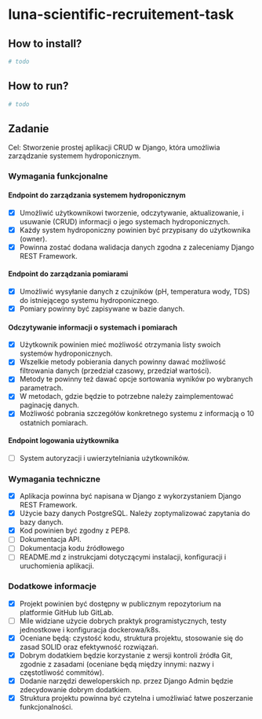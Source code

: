 # luna-scientific-recruitement-task

## How to install?

```bash
# todo
```

## How to run?

```bash
# todo
```

## Zadanie

Cel: Stworzenie prostej aplikacji CRUD w Django, która umożliwia zarządzanie
systemem hydroponicznym.

### Wymagania funkcjonalne

#### Endpoint do zarządzania systemem hydroponicznym

- [x] Umożliwić użytkownikowi tworzenie, odczytywanie, aktualizowanie, i
usuwanie (CRUD) informacji o jego systemach hydroponicznych.
- [x] Każdy system hydroponiczny powinien być przypisany do użytkownika
(owner).
- [x] Powinna zostać dodana walidacja danych zgodna z zaleceniamy
Django REST Framework.

#### Endpoint do zarządzania pomiarami

- [x] Umożliwić wysyłanie danych z czujników (pH, temperatura wody, TDS)
do istniejącego systemu hydroponicznego.
- [x] Pomiary powinny być zapisywane w bazie danych.

#### Odczytywanie informacji o systemach i pomiarach

- [x] Użytkownik powinien mieć możliwość otrzymania listy swoich
systemów hydroponicznych.
- [x] Wszelkie metody pobierania danych powinny dawać możliwość
filtrowania danych (przedział czasowy, przedział wartości).
- [x] Metody te powinny też dawać opcje sortowania wyników po wybranych
parametrach.
- [x] W metodach, gdzie będzie to potrzebne należy zaimplementować
paginację danych.
- [x] Możliwość pobrania szczegółów konkretnego systemu z informacją o
10 ostatnich pomiarach.

#### Endpoint logowania użytkownika

- [ ] System autoryzacji i uwierzytelniania użytkowników.

### Wymagania techniczne

- [x] Aplikacja powinna być napisana w Django z wykorzystaniem Django REST
Framework.
- [x] Użycie bazy danych PostgreSQL. Należy zoptymalizować zapytania do bazy
danych.
- [x] Kod powinien być zgodny z PEP8.
- [ ] Dokumentacja API.
- [ ] Dokumentacja kodu źródłowego
- [ ] README.md z instrukcjami dotyczącymi instalacji, konfiguracji i uruchomienia
aplikacji.

### Dodatkowe informacje

- [x] Projekt powinien być dostępny w publicznym repozytorium na platformie
GitHub lub GitLab.
- [ ] Mile widziane użycie dobrych praktyk programistycznych, testy jednostkowe i
konfiguracja dockerowa/k8s.
- [x] Oceniane będą: czystość kodu, struktura projektu, stosowanie się do zasad
SOLID oraz efektywność rozwiązań.
- [x] Dobrym dodatkiem będzie korzystanie z wersji kontroli źródła Git, zgodnie z
zasadami (oceniane będą między innymi: nazwy i częstotliwość commitów).
- [x] Dodanie narzędzi deweloperskich np. przez Django Admin będzie
zdecydowanie dobrym dodatkiem.
- [x] Struktura projektu powinna być czytelna i umożliwiać łatwe poszerzanie
funkcjonalności.
